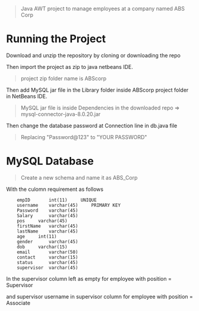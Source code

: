 > Java AWT project to manage employees at a company named ABS Corp
# Running the Project

Download and unzip the repository by cloning or downloading the repo

Then import the project as zip to java netbeans IDE. 
> project zip folder name is ABScorp

Then add MySQL jar file in the Library folder inside ABScorp project folder in NetBeans IDE.

> MySQL jar file is inside Dependencies in the downloaded repo => mysql-connector-java-8.0.20.jar

Then change the database password at Connection line in db.java file
> Replacing "Password@123" to "YOUR PASSWORD"

# MySQL Database
> Create a new schema and name it as ABS_Corp

With the culomn requirement as follows
```
	empID   	int(11)		UNIQUE
	username	varchar(45) 	PRIMARY KEY	
	Password	varchar(45)
	Salary		varchar(45)
	pos		varchar(45)
	firstName	varchar(45)
	lastName	varchar(45)
	age		int(11)
	gender		varchar(45)
	dob		varchar(15)
	email		varchar(50)
	contact		varchar(15)
	status		varchar(45)
	supervisor	varchar(45)
```
In the supervisor column left as empty for employee with position = Supervisor

and supervisor username in supervisor column for employee with position = Associate
